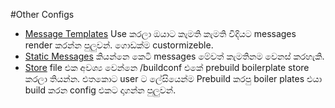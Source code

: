 #Other Configs

- [Message Templates](../other_config/templates/index.md) Use කරලා ඔයාට කැමති කැමති විදියට messages render කරන්න පුලුවන්. ගොඩක්ම custormizeble.
- [Static Messages](../other_config/usermsg/index.md) කියන්නෙ කෙටි messages මේවත් කැමතිනම වෙනස් කරහැකි.
- [Store](../other_config/store/index.md) file එක අවශ්‍ය වෙන්නෙ /buildconf එකේ prebuild boilerplate store කරලා තියන්න. එතකොට user ට ලේසියෙන්ම Prebuild කරපු boiler plates එයා build කරන config එකට දාගන්න පුලුවන්.
